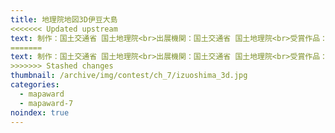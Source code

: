 ```yaml
---
title: 地理院地図3D伊豆大島
<<<<<<< Updated upstream
text: 制作：国土交通省 国土地理院<br>出展機関：国土交通省 国土地理院<br>受賞作品： 国土交通省 国土地理院
=======
text: 制作：国土交通省 国土地理院<br>出展機関：国土交通省 国土地理院<br>受賞作品： 国土交通省 国土地理院 [サイト](http://cyberjapandata.gsi.go.jp/3d/index.html)
>>>>>>> Stashed changes
thumbnail: /archive/img/contest/ch_7/izuoshima_3d.jpg
categories:
  - mapaward
  - mapaward-7
noindex: true
---
```

